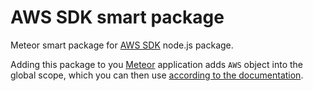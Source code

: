 AWS SDK smart package
=====================

Meteor smart package for [AWS SDK](https://aws.amazon.com/sdkfornodejs/) node.js package.

Adding this package to you [Meteor](http://www.meteor.com/) application adds `AWS` object into the global scope,
which you can then use [according to the documentation](http://docs.aws.amazon.com/AWSJavaScriptSDK/latest/frames.html).